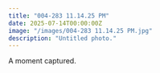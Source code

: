 ```yaml
---
title: "004-283 11.14.25 PM"
date: 2025-07-14T00:00:00Z
image: "/images/004-283 11.14.25 PM.jpg"
description: "Untitled photo."
---
```


A moment captured.
